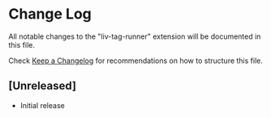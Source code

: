 # Change Log

All notable changes to the "liv-tag-runner" extension will be documented in this file.

Check [Keep a Changelog](http://keepachangelog.com/) for recommendations on how to structure this file.

## [Unreleased]

- Initial release
